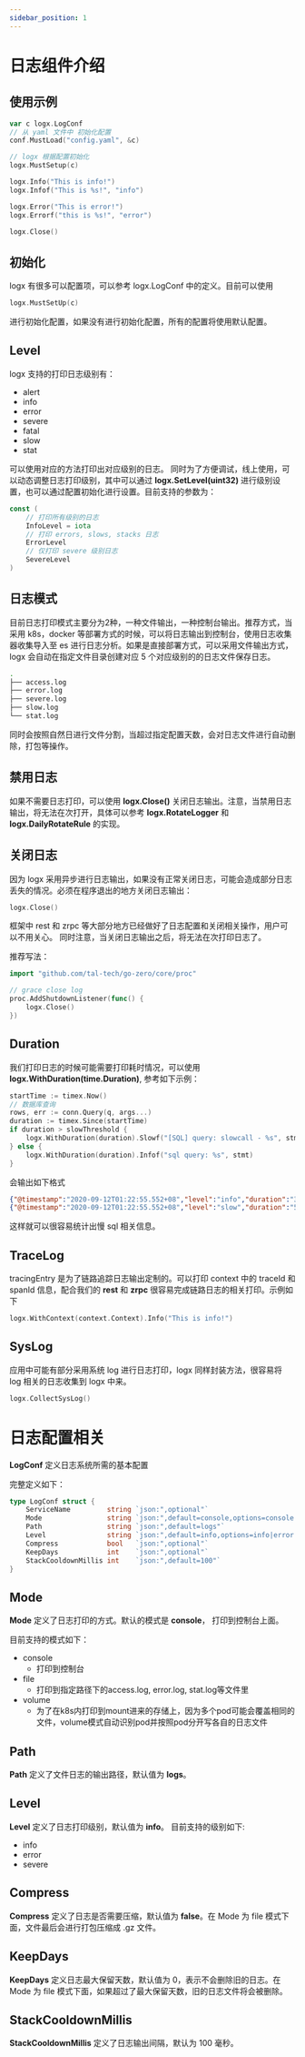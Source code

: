 ```yaml
---
sidebar_position: 1
---
```


# 日志组件介绍

## 使用示例

```go
var c logx.LogConf
// 从 yaml 文件中 初始化配置
conf.MustLoad("config.yaml", &c)

// logx 根据配置初始化
logx.MustSetup(c)

logx.Info("This is info!")
logx.Infof("This is %s!", "info")

logx.Error("This is error!")
logx.Errorf("this is %s!", "error")

logx.Close()
```

## 初始化
logx 有很多可以配置项，可以参考 logx.LogConf 中的定义。目前可以使用

```go
logx.MustSetUp(c)
```
进行初始化配置，如果没有进行初始化配置，所有的配置将使用默认配置。

## Level
logx 支持的打印日志级别有：
- alert
- info
- error
- severe
- fatal
- slow
- stat

可以使用对应的方法打印出对应级别的日志。
同时为了方便调试，线上使用，可以动态调整日志打印级别，其中可以通过 **logx.SetLevel(uint32)** 进行级别设置，也可以通过配置初始化进行设置。目前支持的参数为：

```go
const (
	// 打印所有级别的日志
	InfoLevel = iota
	// 打印 errors, slows, stacks 日志
	ErrorLevel
	// 仅打印 severe 级别日志
	SevereLevel
)
```

## 日志模式
目前日志打印模式主要分为2种，一种文件输出，一种控制台输出。推荐方式，当采用 k8s，docker 等部署方式的时候，可以将日志输出到控制台，使用日志收集器收集导入至 es 进行日志分析。如果是直接部署方式，可以采用文件输出方式，logx 会自动在指定文件目录创建对应 5 个对应级别的的日志文件保存日志。

```bash
.
├── access.log
├── error.log
├── severe.log
├── slow.log
└── stat.log
```

同时会按照自然日进行文件分割，当超过指定配置天数，会对日志文件进行自动删除，打包等操作。

## 禁用日志
如果不需要日志打印，可以使用 **logx.Close()** 关闭日志输出。注意，当禁用日志输出，将无法在次打开，具体可以参考 **logx.RotateLogger** 和 **logx.DailyRotateRule** 的实现。

## 关闭日志
因为 logx 采用异步进行日志输出，如果没有正常关闭日志，可能会造成部分日志丢失的情况。必须在程序退出的地方关闭日志输出：
```go
logx.Close()
```
框架中 rest 和 zrpc 等大部分地方已经做好了日志配置和关闭相关操作，用户可以不用关心。
同时注意，当关闭日志输出之后，将无法在次打印日志了。

推荐写法：
```go
import "github.com/tal-tech/go-zero/core/proc"

// grace close log
proc.AddShutdownListener(func() {
	logx.Close()
})
```

## Duration
我们打印日志的时候可能需要打印耗时情况，可以使用 **logx.WithDuration(time.Duration)**, 参考如下示例：

```go
startTime := timex.Now()
// 数据库查询
rows, err := conn.Query(q, args...)
duration := timex.Since(startTime)
if duration > slowThreshold {
    logx.WithDuration(duration).Slowf("[SQL] query: slowcall - %s", stmt)
} else {
    logx.WithDuration(duration).Infof("sql query: %s", stmt)
}
```


会输出如下格式

```json
{"@timestamp":"2020-09-12T01:22:55.552+08","level":"info","duration":"3.0ms","content":"sql query:..."}
{"@timestamp":"2020-09-12T01:22:55.552+08","level":"slow","duration":"500ms","content":"[SQL] query: slowcall - ..."}
```

这样就可以很容易统计出慢 sql 相关信息。

## TraceLog
tracingEntry 是为了链路追踪日志输出定制的。可以打印 context 中的 traceId 和 spanId 信息，配合我们的 **rest** 和 **zrpc** 很容易完成链路日志的相关打印。示例如下

```go
logx.WithContext(context.Context).Info("This is info!")
```


## SysLog

应用中可能有部分采用系统 log 进行日志打印，logx 同样封装方法，很容易将 log 相关的日志收集到 logx 中来。

```go
logx.CollectSysLog()
```


# 日志配置相关
**LogConf** 定义日志系统所需的基本配置

完整定义如下：

```go
type LogConf struct {
	ServiceName         string `json:",optional"`
	Mode                string `json:",default=console,options=console|file|volume"`
	Path                string `json:",default=logs"`
	Level               string `json:",default=info,options=info|error|severe"`
	Compress            bool   `json:",optional"`
	KeepDays            int    `json:",optional"`
	StackCooldownMillis int    `json:",default=100"`
}
```


## Mode
**Mode** 定义了日志打印的方式。默认的模式是 **console**， 打印到控制台上面。

目前支持的模式如下：

- console
    -  打印到控制台
- file
    - 打印到指定路径下的access.log, error.log, stat.log等文件里
- volume
    - 为了在k8s内打印到mount进来的存储上，因为多个pod可能会覆盖相同的文件，volume模式自动识别pod并按照pod分开写各自的日志文件

## Path
**Path** 定义了文件日志的输出路径，默认值为 **logs**。

## Level
**Level** 定义了日志打印级别，默认值为 **info**。
目前支持的级别如下:

- info
- error
- severe


## Compress
**Compress** 定义了日志是否需要压缩，默认值为 **false**。在 Mode 为 file 模式下面，文件最后会进行打包压缩成 .gz 文件。


## KeepDays
**KeepDays** 定义日志最大保留天数，默认值为 0，表示不会删除旧的日志。在 Mode 为 file 模式下面，如果超过了最大保留天数，旧的日志文件将会被删除。


## StackCooldownMillis
**StackCooldownMillis** 定义了日志输出间隔，默认为 100 毫秒。

